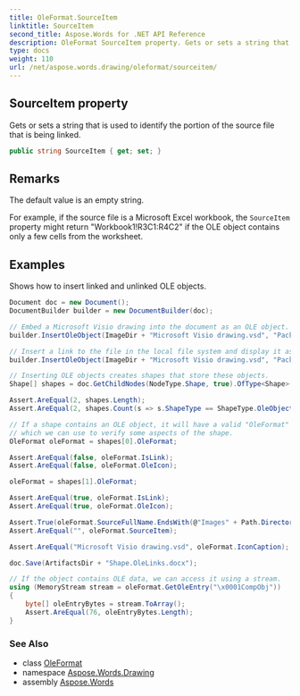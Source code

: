 ```yaml
---
title: OleFormat.SourceItem
linktitle: SourceItem
second_title: Aspose.Words for .NET API Reference
description: OleFormat SourceItem property. Gets or sets a string that is used to identify the portion of the source file that is being linked in C#.
type: docs
weight: 110
url: /net/aspose.words.drawing/oleformat/sourceitem/
---
```

## SourceItem property

Gets or sets a string that is used to identify the portion of the source file that is being linked.

```csharp
public string SourceItem { get; set; }
```

## Remarks

The default value is an empty string.

For example, if the source file is a Microsoft Excel workbook, the `SourceItem` property might return "Workbook1!R3C1:R4C2" if the OLE object contains only a few cells from the worksheet.

## Examples

Shows how to insert linked and unlinked OLE objects.

```csharp
Document doc = new Document();
DocumentBuilder builder = new DocumentBuilder(doc);

// Embed a Microsoft Visio drawing into the document as an OLE object.
builder.InsertOleObject(ImageDir + "Microsoft Visio drawing.vsd", "Package", false, false, null);

// Insert a link to the file in the local file system and display it as an icon.
builder.InsertOleObject(ImageDir + "Microsoft Visio drawing.vsd", "Package", true, true, null);

// Inserting OLE objects creates shapes that store these objects.
Shape[] shapes = doc.GetChildNodes(NodeType.Shape, true).OfType<Shape>().ToArray();

Assert.AreEqual(2, shapes.Length);
Assert.AreEqual(2, shapes.Count(s => s.ShapeType == ShapeType.OleObject));

// If a shape contains an OLE object, it will have a valid "OleFormat" property,
// which we can use to verify some aspects of the shape.
OleFormat oleFormat = shapes[0].OleFormat;

Assert.AreEqual(false, oleFormat.IsLink);
Assert.AreEqual(false, oleFormat.OleIcon);

oleFormat = shapes[1].OleFormat;

Assert.AreEqual(true, oleFormat.IsLink);
Assert.AreEqual(true, oleFormat.OleIcon);

Assert.True(oleFormat.SourceFullName.EndsWith(@"Images" + Path.DirectorySeparatorChar + "Microsoft Visio drawing.vsd"));
Assert.AreEqual("", oleFormat.SourceItem);

Assert.AreEqual("Microsoft Visio drawing.vsd", oleFormat.IconCaption);

doc.Save(ArtifactsDir + "Shape.OleLinks.docx");

// If the object contains OLE data, we can access it using a stream.
using (MemoryStream stream = oleFormat.GetOleEntry("\x0001CompObj"))
{
    byte[] oleEntryBytes = stream.ToArray();
    Assert.AreEqual(76, oleEntryBytes.Length);
}
```

### See Also

* class [OleFormat](../)
* namespace [Aspose.Words.Drawing](../../oleformat/)
* assembly [Aspose.Words](../../../)
